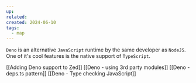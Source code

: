 ```yaml
---
up: 
related: 
created: 2024-06-10
tags:
  - map
---
```


`Deno` is an alternative `JavaScript` runtime by the same developer as `NodeJS`. One of it's cool features is the native support of `TypeScript`.

[[Adding Deno support to Zed]]
[[Deno - using 3rd party modules]]
[[Deno - deps.ts pattern]]
[[Deno - Type checking JavaScript]]